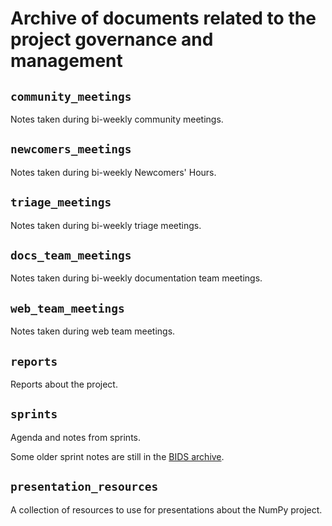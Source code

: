 # Archive of documents related to the project governance and management

## `community_meetings`

Notes taken during bi-weekly community meetings.

## `newcomers_meetings`

Notes taken during bi-weekly Newcomers' Hours.

## `triage_meetings`

Notes taken during bi-weekly triage meetings.

## `docs_team_meetings`

Notes taken during bi-weekly documentation team meetings.

## `web_team_meetings`

Notes taken during web team meetings.

## `reports`

Reports about the project.

## `sprints`

Agenda and notes from sprints.

Some older sprint notes are still in the [BIDS archive](https://github.com/bids-numpy/docs).

## `presentation_resources`

A collection of resources to use for presentations about the NumPy project.
